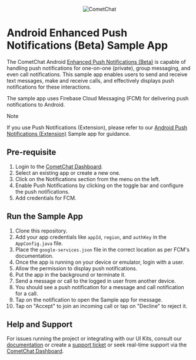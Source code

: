 <p align="center">
  <img alt="CometChat" src="https://assets.cometchat.io/website/images/logos/banner.png">
</p>

# Android Enhanced Push Notifications (Beta) Sample App

The CometChat Android [Enhanced Push Notifications (Beta)](https://www.cometchat.com/docs-beta/notifications/push-overview) is capable of handling push notifications for one-on-one (private), group messaging, and even call notifications. This sample app enables users to send and receive text messages, make and receive calls, and effectively displays push notifications for these interactions.

The sample app uses Firebase Cloud Messaging (FCM) for delivering push notifications to Android.

> [!NOTE]
> If you use Push Notifications (Extension), please refer to our [Android Push Notifications (Extension)](https://github.com/cometchat/cometchat-push-notification-app-android/tree/v4-push-notifications-extension) Sample app for guidance.

## Pre-requisite

1. Login to the [CometChat Dashboard](https://app.cometchat.com/).
2. Select an existing app or create a new one.
3. Click on the Notifications section from the menu on the left.
4. Enable Push Notifications by clicking on the toggle bar and configure the push notifications.
5. Add credentials for FCM.

## Run the Sample App

1. Clone this repository.
2. Add your app credentials like `appId`, `region`, and `authKey` in the `AppConfig.java` file.
3. Place the `google-services.json` file in the correct location as per FCM's documentation.
4. Once the app is running on your device or emulator, login with a user.
5. Allow the permission to display push notifications.
6. Put the app in the background or terminate it.
7. Send a message or call to the logged in user from another device.
8. You should see a push notification for a message and call notification for a call.
9. Tap on the notification to open the Sample app for message.
10. Tap on "Accept" to join an incoming call or tap on "Decline" to reject it.

## Help and Support

For issues running the project or integrating with our UI Kits, consult our [documentation](https://www.cometchat.com/docs-beta/notifications/push-overview) or create a [support ticket](https://help.cometchat.com/hc/en-us) or seek real-time support via the [CometChat Dashboard](https://app.cometchat.com/).
